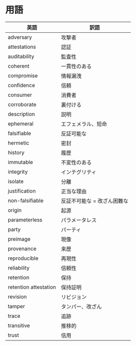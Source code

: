 # 用語

| 英語                  | 訳語                        |
| --------------------- | --------------------------- |
| adversary             | 攻撃者                      |
| attestations          | 認証                        |
| auditability          | 監査性                      |
| coherent              | 一貫性のある                |
| compromise            | 情報漏洩                    |
| confidence            | 信頼                        |
| consumer              | 消費者                      |
| corroborate           | 裏付ける                    |
| description           | 説明                        |
| ephemeral             | エフェメラル、短命          |
| falsifiable           | 反証可能な                  |
| hermetic              | 密封                        |
| history               | 履歴                        |
| immutable             | 不変性のある                |
| integrity             | インテグリティ              |
| isolate               | 分離                        |
| justification         | 正当な理由                  |
| non-falsifiable       | 反証不可能な = 改ざん困難な |
| origin                | 起源                        |
| parameterless         | パラメータレス              |
| party                 | パーティ                    |
| preimage              | 現像                        |
| provenance            | 来歴                        |
| reproducible          | 再現性                      |
| reliability           | 信頼性                      |
| retention             | 保持                        |
| retention attestation | 保持証明                    |
| revision              | リビジョン                  |
| tamper                | タンパー、改ざん            |
| trace                 | 追跡                        |
| transitive            | 推移的                      |
| trust                 | 信用                        |
